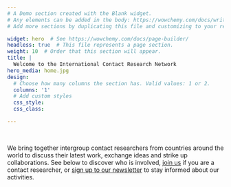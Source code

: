 ```yaml
---
# A Demo section created with the Blank widget.
# Any elements can be added in the body: https://wowchemy.com/docs/writing-markdown-latex/
# Add more sections by duplicating this file and customizing to your requirements.

widget: hero  # See https://wowchemy.com/docs/page-builder/
headless: true  # This file represents a page section.
weight: 10  # Order that this section will appear.
title: |
  Welcome to the International Contact Research Network
hero_media: home.jpg
design:
  # Choose how many columns the section has. Valid values: 1 or 2.
  columns: '1'
  # Add custom styles
  css_style:
  css_class:

---
```


<br>

We bring together intergroup contact researchers from countries around the world 
to discuss their latest work, exchange ideas and strike up
collaborations. See below to discover who is involved, [join us](get_involved) if you are a contact researcher, 
or [sign up to our newsletter](https://contactresearch.substack.com/) to stay informed about our activities.

